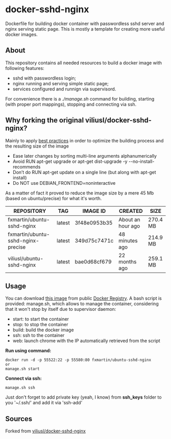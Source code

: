 # docker-sshd-nginx
Dockerfile for building docker container with passwordless sshd server and nginx serving static page. This is mostly a template for creating more useful docker images.

## About

This repository contains all needed resources to build a docker image with following features:
* sshd with passwordless login;
* nginx running and serving simple static page;
* services configured and runnign via supervisord.

For convenience there is a *./manage.sh* command for building, starting (with proper port mappings), stopping and connecting via ssh.

## Why forking the original viliusl/docker-sshd-nginx?

Mainly to apply [best practices](https://docs.docker.com/articles/dockerfile_best-practices) in order to optimize the building process and the resulting size of the image
* Ease later changes by sorting multi-line arguments alphanumerically
* Avoid RUN apt-get upgrade or apt-get dist-upgrade -y --no-install-recommends
* Don’t do RUN apt-get update on a single line  (but along with apt-get install)
* Do NOT use DEBIAN_FRONTEND=noninteractive

As a matter of fact it proved to reduce the image size by a mere 45 Mb (based on ubuntu/precise) for what it's worth.

REPOSITORY | TAG | IMAGE ID | CREATED | SIZE
---------- | --- | -------- | ------- | ----
fxmartin/ubuntu-sshd-nginx | latest | 3f48e0953b35 | About an hour ago | 270.4 MB
fxmartin/ubuntu-sshd-nginx-precise | latest | 349d75c7471c | 48 minutes ago | 214.9 MB
viliusl/ubuntu-sshd-nginx | latest | bae0d68cf679 | 22 months ago | 259.1 MB

## Usage
You can download [this image](https://hub.docker.com/r/fxmartin/docker-sshd-nginx/) from public [Docker Registry](https://hub.docker.com/).
A bash script is provided: manage.sh, which allows to manage the container, considering that it won't stop by itself due to supervisor daemon:
* start: to start the container
* stop: to stop the container
* build: build the docker image
* ssh: ssh to the container
* web: launch chrome with the IP automatically retrieved from the script

**Run using command:**
```
docker run -d -p 55522:22 -p 55580:80 fxmartin/ubuntu-sshd-nginx
or
manage.sh start
```

**Connect via ssh:**
```
manage.sh ssh
```

Just don't forget to add private key (yeah, I know) from **ssh_keys** folder to you '~/.ssh/' and add it via 'ssh-add'

## Sources
Forked from [viliusl/docker-sshd-nginx](https://github.com/viliusl/docker-sshd-nginx)
